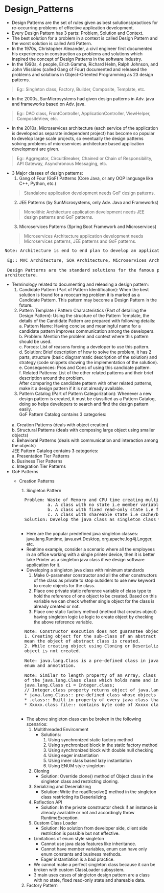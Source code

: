 # Design_Patterns

* Design Patterns are the set of rules given as best solutions/practices for re-occurring problems of effective application 
development.
* Every Design Pattern has 3 parts: Problem, Solution and Context.
* The best solution for a problem in a context is called Design Pattern and the worst solution is called Anti Pattern.
* In the 1970s, Christopher Alexander, a civil engineer first documented his experiences in construction as problems and 
solutions which inspired the concept of Design Patterns in the software industry.
* In the 1990s, 4 people, Erich Gamma, Richard Helm, Ralph Johnson, and John Vlissides (called Gang of Four) documented and
released the problems and solutions in Object-Oriented Programming as 23 design patterns.
> Eg:: Singleton class, Factory, Builder, Composite, Template, etc.
* In the 2000s, SunMicrosystems had given design patterns in Adv. java and frameworks based on Adv. java.
> Eg:: DAO class, FrontController, ApplicationController, ViewHelper, CompositeView, etc.
* In the 2010s, Microservices architecture (each service of the application is developed as separate independent project)
has become so popular to develop large scale projects, so eventually the design patterns solving problems of microservices
architecture based application development are given.
> Eg:: Aggregator, CircuitBreaker, Chained or Chain of Responsibility, API Gateway, Asynchronous Messaging, etc.
* 3 Major classes of design patterns:
  1. Gang of Four (GoF) Patterns (Core Java, or any OOP language like C++, Python, etc.)
  > Standalone application development needs GoF design patterns.
  2. JEE Patterns (by SunMicrosystems, only Adv. Java and Frameworks)
  > Monolithic Architecture application development needs JEE design patterns and GoF patterns.
  3. Microservices Patterns (Spring Boot Framework and Microservices)
  > Microservices Architecture application development needs Microservices patterns, JEE patterns and GoF patterns.
<pre>
Note: Architecture is end to end plan to develop an application involving multiple layers and flow of execution.
<br> Eg:: MVC Architecture, SOA Architecture, Microservices Architecture, etc.
<br> Design Patterns are the standard solutions for the famous problems while developing logics of each layer in an
architecture.
</pre>

* Terminology related to documenting and releasing a design pattern:
  1. Candidate Pattern (Part of Pattern Identification): When the best solution is found for a reoccurring problem it 
  is marked as a Candidate Pattern. This pattern may become a Design Pattern in the future.
  2. Pattern Template / Pattern Characteristics (Part of detailing the Design Pattern): Using the structure of the 
  Pattern Template, the details of the Candidate Pattern are prepared with following details:
    a. Pattern Name: Having concise and meaningful name for a candidate pattern improves communication among the 
    developers.<br>
    b. Problem: Mention the problem and context where this pattern should be used.<br>
    c. Forces: List of reasons forcing a developer to use this pattern.<br>
    d. Solution: Brief description of how to solve the problem, it has 2 parts, structure (basic diagrammatic 
    description of the solution) and strategy (code snippets showing the implementation of the solution).<br>
    e. Consequences: Pros and Cons of using this candidate pattern.<br>
    f. Related Patterns: List of the other related patterns and their brief description around the problem.<br>
  After comparing the candidate pattern with other related patterns, make it a design pattern if it is not already
  available.
  3. Pattern Catalog (Part of Pattern Categorization): Whenever a new design pattern is created, it must be classified 
  as a Pattern Catalog, doing so helps developers to search and find the design pattern easily.
  <br> GoF Pattern Catalog contains 3 categories:
  <br>
    a. Creation Patterns (deals with object creation)<br>
    b. Structural Patterns (deals with composing large object using smaller objects)<br>
    c. Behavioral Patterns (deals with communication and interaction among the objects)
  <br> JEE Pattern Catalog contains 3 categories:
  <br>
    a. Presentation Tier Patterns <br>
    b. Business Tier Patterns <br>
    c. Integration Tier Patterns <br>
* GoF Patterns
  * Creation Patterns
    1. Singleton Pattern
      <pre>
      Problem: Waste of Memory and CPU time creating multiple objects for the following java class type:
               a. A class with no state i.e member variable/ properties/ attributes.
               b. A class with fixed read-only state i.e final variables.
               c. A class with shareable state i.e cache/buffer.
      Solution: Develop the java class as singleton class which allows to create only object in any situation.
      </pre>
      * Here are the popular predefined java singleton classes: java.lang.Runtime, java.awt.Desktop,
      org.apache.log4j.Logger, etc.
      * Realtime example, consider a scenario where all the employees in an office working with a single printer device,
      then it is better take Printer as a singleton java class if we design software application for it.
      * Developing a singleton java class with minimum standards
        1. Make 0-parameter constructor and all the other constructors of the class as private to stop outsiders to use 
        new keyword to create objects for the class.
        2. Place one private static reference variable of class type to hold the reference of one object to be created.
        Based on this variable we can check whether single object for the class is already created or not.
        3. Place one static factory method (method that creates object) having singleton logic i.e logic to create object
        by checking the above reference variable.
    
      <pre>
      Note: Constructor execution does not guarantee object creation
      1. Creating object for the sub-class of an abstract class calls the constructor of the abstract class which doesn't
      mean the object of abstract class is created.
      2. While creating object using Cloning or Deserialization, the constructor would not be called which doesn't mean
      object is not created.
      
      Note: java.lang.Class is a pre-defined class in java.lang package whose objects can hold given class, interface,
      enum and annotation.
      
      Note: Similar to length property of an Array, class is also a built-in property of every class which returns object
      of the java.lang.Class class which holds name and info of current class
      java.lang.Class c1 = Integer.class;
      // Integer.class property returns object of java.lang.Class class holding information about Integer class.
      * java.lang.Class:: pre-defined class whose objects can hold information of any java class
      * .class:: Built-in property of every java class that returns object of java.lang.Class
      * Xxxxx.class file:: contains byte code of Xxxxx class after compilation.
      </pre>
    
      * The above singleton class can be broken in the following scenarios:
        1. Multithreaded Environment
           * Solutions:
             1. Using synchronized static factory method
             2. Using synchronized block in the static factory method
             3. Using synchronized block with double null checking
             4. Using eager instantiation
             5. Using inner class based lazy instantiation
             6. Using ENUM style singleton
        2. Cloning
           * Solution: Override clone() method of Object class in the singleton class and restricting cloning.
        3. Serializing and Deserializing
           * Solution: Write the readResolve() method in the singleton class restricting its Deserializing.
        4. Reflection API
           * Solution: In the private constructor check if an instance is already available or not and accordingly throw 
           RuntimeException.
        5. Custom Class Loader
           * Solution: No solution from developer side, client side restriction is possible but not effective.
        * Limitations of enum style singleton
          * Cannot use java class features like inheritance.
          * Cannot have member variables, enum can have only enum constants and business methods.
          * Eager instantiation is a bad practice.
        * We cannot make a perfect singleton class because it can be broken with custom ClassLoader subsystem.
        * 3 main uses cases of singleton design pattern are a class with no state, fixed read-only state and shareable data.
    2. Factory Pattern
